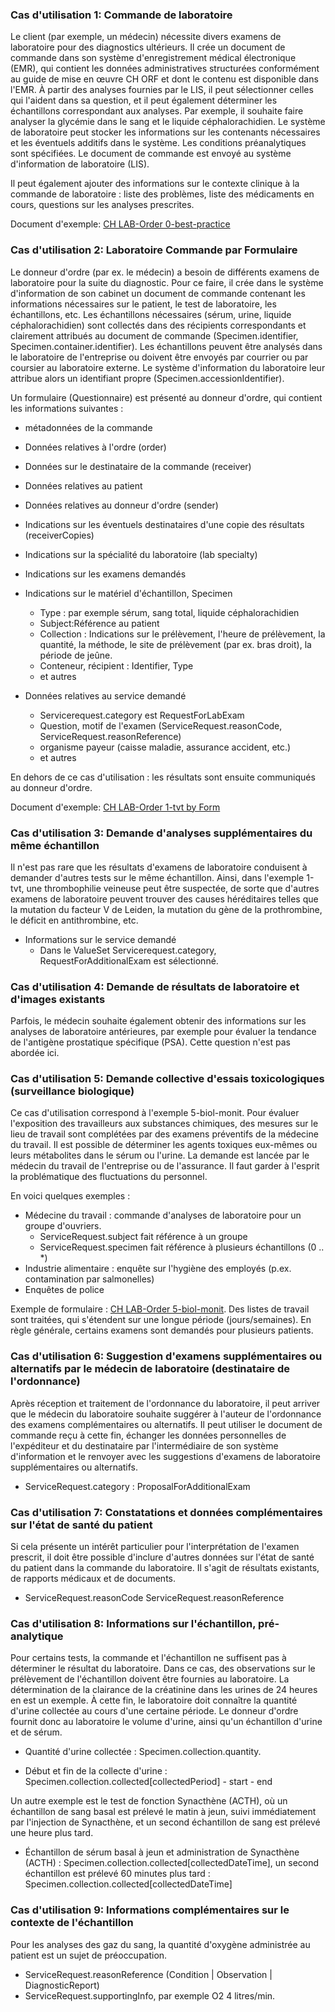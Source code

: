 <!-- markdownlint-disable MD001 MD033 MD041 -->
<!--
╭───────────────────── UC -german ──────────────────────────╮
│  UC - english is original, this is a traduction           │
╰───────────────────────────────────────────────────────────╯
-->

### Cas d'utilisation 1: Commande de laboratoire

Le client (par exemple, un médecin) nécessite divers examens de laboratoire pour des diagnostics ultérieurs. Il crée un document de commande dans son système d'enregistrement médical électronique (EMR), qui contient les données administratives structurées conformément au guide de mise en œuvre CH ORF et dont le contenu est disponible dans l'EMR. À partir des analyses fournies par le LIS, il peut sélectionner celles qui l'aident dans sa question, et il peut également déterminer les échantillons correspondant aux analyses. Par exemple, il souhaite faire analyser la glycémie dans le sang et le liquide céphalorachidien. Le système de laboratoire peut stocker les informations sur les contenants nécessaires et les éventuels additifs dans le système. Les conditions préanalytiques sont spécifiées. Le document de commande est envoyé au système d'information de laboratoire (LIS).

Il peut également ajouter des informations sur le contexte clinique à la commande de laboratoire : liste des problèmes, liste des médicaments en cours, questions sur les analyses prescrites.

Document d'exemple: [CH LAB-Order 0-best-practice](Bundle-0-best-practice-document.html)

### Cas d'utilisation 2: Laboratoire Commande par Formulaire

Le donneur d'ordre (par ex. le médecin) a besoin de différents examens de laboratoire pour la suite du diagnostic. Pour ce faire, il crée dans le système d'information de son cabinet un document de commande contenant les informations nécessaires sur le patient, le test de laboratoire, les échantillons, etc. Les échantillons nécessaires (sérum, urine, liquide céphalorachidien) sont collectés dans des récipients correspondants et clairement attribués au document de commande (Specimen.identifier, Specimen.container.identifier). Les échantillons peuvent être analysés dans le laboratoire de l'entreprise ou doivent être envoyés par courrier ou par coursier au laboratoire externe. Le système d'information du laboratoire leur attribue alors un identifiant propre (Specimen.accessionIdentifier).

Un formulaire (Questionnaire) est présenté au donneur d'ordre, qui contient les informations suivantes :

* métadonnées de la commande
* Données relatives à l'ordre (order)
* Données sur le destinataire de la commande (receiver)
* Données relatives au patient
* Données relatives au donneur d'ordre (sender)
* Indications sur les éventuels destinataires d'une copie des résultats (receiverCopies)
* Indications sur la spécialité du laboratoire (lab specialty)
* Indications sur les examens demandés

* Indications sur le matériel d'échantillon, Specimen
  * Type : par exemple sérum, sang total, liquide céphalorachidien
  * Subject:Référence au patient
  * Collection : Indications sur le prélèvement, l'heure de prélèvement, la quantité, la méthode, le site de prélèvement (par ex. bras droit), la période de jeûne.
  * Conteneur, récipient : Identifier, Type
  * et autres

* Données relatives au service demandé
  * Servicerequest.category est RequestForLabExam
  * Question, motif de l'examen (ServiceRequest.reasonCode, ServiceRequest.reasonReference)
  * organisme payeur (caisse maladie, assurance accident, etc.)
  * et autres

En dehors de ce cas d'utilisation : les résultats sont ensuite communiqués au donneur d'ordre.

Document d'exemple: [CH LAB-Order 1-tvt by Form](Bundle-1-tvt-document-with-sr-and-form.html)

### Cas d'utilisation 3: Demande d'analyses supplémentaires du même échantillon

Il n'est pas rare que les résultats d'examens de laboratoire conduisent à demander d'autres tests sur le même échantillon. Ainsi, dans l'exemple 1-tvt, une thrombophilie veineuse peut être suspectée, de sorte que d'autres examens de laboratoire peuvent trouver des causes héréditaires telles que la mutation du facteur V de Leiden, la mutation du gène de la prothrombine, le déficit en antithrombine, etc.

* Informations sur le service demandé
  * Dans le ValueSet Servicerequest.category, RequestForAdditionalExam est sélectionné.

### Cas d'utilisation 4: Demande de résultats de laboratoire et d'images existants

Parfois, le médecin souhaite également obtenir des informations sur les analyses de laboratoire antérieures, par exemple pour évaluer la tendance de l'antigène prostatique spécifique (PSA). Cette question n'est pas abordée ici.

### Cas d'utilisation 5: Demande collective d'essais toxicologiques (surveillance biologique)

Ce cas d'utilisation correspond à l'exemple 5-biol-monit. Pour évaluer l'exposition des travailleurs aux substances chimiques, des mesures sur le lieu de travail sont complétées par des examens préventifs de la médecine du travail. Il est possible de déterminer les agents toxiques eux-mêmes ou leurs métabolites dans le sérum ou l'urine. La demande est lancée par le médecin du travail de l'entreprise ou de l'assurance. Il faut garder à l'esprit la problématique des fluctuations du personnel.

En voici quelques exemples :

* Médecine du travail : commande d'analyses de laboratoire pour un groupe d'ouvriers.
  * ServiceRequest.subject fait référence à un groupe
  * ServiceRequest.specimen fait référence à plusieurs échantillons (0 .. *)
* Industrie alimentaire : enquête sur l'hygiène des employés (p.ex. contamination par salmonelles)
* Enquêtes de police

Exemple de formulaire : [CH LAB-Order 5-biol-monit](Bundle-5-biol-monit-document.html). Des listes de travail sont traitées, qui s'étendent sur une longue période (jours/semaines). En règle générale, certains examens sont demandés pour plusieurs patients.

### Cas d'utilisation 6: Suggestion d'examens supplémentaires ou alternatifs par le médecin de laboratoire (destinataire de l'ordonnance)

Après réception et traitement de l'ordonnance du laboratoire, il peut arriver que le médecin du laboratoire souhaite suggérer à l'auteur de l'ordonnance des examens complémentaires ou alternatifs. Il peut utiliser le document de commande reçu à cette fin, échanger les données personnelles de l'expéditeur et du destinataire par l'intermédiaire de son système d'information et le renvoyer avec les suggestions d'examens de laboratoire supplémentaires ou alternatifs.

* ServiceRequest.category : ProposalForAdditionalExam

### Cas d'utilisation 7: Constatations et données complémentaires sur l'état de santé du patient

Si cela présente un intérêt particulier pour l'interprétation de l'examen prescrit, il doit être possible d'inclure d'autres données sur l'état de santé du patient dans la commande du laboratoire. Il s'agit de résultats existants, de rapports médicaux et de documents.

* ServiceRequest.reasonCode ServiceRequest.reasonReference

### Cas d'utilisation 8: Informations sur l'échantillon, pré-analytique

Pour certains tests, la commande et l'échantillon ne suffisent pas à déterminer le résultat du laboratoire. Dans ce cas, des observations sur le prélèvement de l'échantillon doivent être fournies au laboratoire. La détermination de la clairance de la créatinine dans les urines de 24 heures en est un exemple. À cette fin, le laboratoire doit connaître la quantité d'urine collectée au cours d'une certaine période. Le donneur d'ordre fournit donc au laboratoire le volume d'urine, ainsi qu'un échantillon d'urine et de sérum.

* Quantité d'urine collectée : Specimen.collection.quantity.

* Début et fin de la collecte d'urine : Specimen.collection.collected[collectedPeriod] - start - end

Un autre exemple est le test de fonction Synacthène (ACTH), où un échantillon de sang basal est prélevé le matin à jeun, suivi immédiatement par l'injection de Synacthène, et un second échantillon de sang est prélevé une heure plus tard.

* Échantillon de sérum basal à jeun et administration de Synacthène (ACTH) : Specimen.collection.collected[collectedDateTime], un second échantillon est prélevé 60 minutes plus tard : Specimen.collection.collected[collectedDateTime]

### Cas d'utilisation 9: Informations complémentaires sur le contexte de l'échantillon

Pour les analyses des gaz du sang, la quantité d'oxygène administrée au patient est un sujet de préoccupation.

* ServiceRequest.reasonReference (Condition | Observation | DiagnosticReport)
* ServiceRequest.supportingInfo, par exemple O2 4 litres/min.
